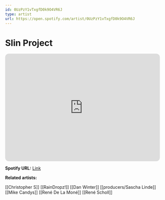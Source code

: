 ```yaml
---
id: 0UzPzY1vTxgfD0k9O4VR6J
type: artist
url: https://open.spotify.com/artist/0UzPzY1vTxgfD0k9O4VR6J
---
```

# Slin Project

<iframe style="border-radius:12px" src="https://open.spotify.com/embed/artist/0UzPzY1vTxgfD0k9O4VR6J" width="100%" height="352" frameBorder="0" allowfullscreen="" allow="autoplay; clipboard-write; encrypted-media; fullscreen; picture-in-picture" loading="lazy"></iframe>

**Spotify URL:** [Link](https://open.spotify.com/artist/0UzPzY1vTxgfD0k9O4VR6J)

**Related artists:**

[[Christopher S]]
[[RainDropz!]]
[[Dan Winter]]
[[producers/Sascha Linde]]
[[Mike Candys]]
[[René De La Moné]]
[[René Scholl]]
